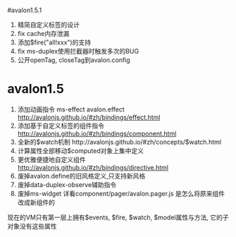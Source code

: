 #avalon1.5.1
1. 精简自定义标签的设计
2. fix cache内存泄漏
3. 添加$fire("all!xxx")的支持
4. fix ms-duplex使用拦截器时触发多次的BUG
5. 公开openTag, closeTag到avalon.config


# avalon1.5

1. 添加动画指令 ms-effect avalon.effect http://avalonjs.github.io/#zh/bindings/effect.html
2. 添加基于自定义标签的组件指令 http://avalonjs.github.io/#zh/bindings/component.html
3. 全新的$watch机制   http://avalonjs.github.io/#zh/concepts/$watch.html
4. 计算属性全部移动$computed对象上集中定义
5. 更优雅便捷地自定义组件  http://avalonjs.github.io/#zh/bindings/directive.html
6. 废掉avalon.define的旧风格定义,只支持新风格
7. 废掉data-duplex-observe辅助指令
8. 废掉ms-widget 详看component/pager/avalon.pager.js 是怎么将原来组件改成新组件的

现在的VM只有第一层上拥有$events, $fire, $watch, $model属性与方法, 它的子对象没有这些属性
